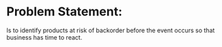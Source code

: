 # Problem Statement:
Is to identify products at risk of backorder before the event occurs so that business has time to react.
